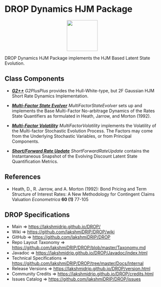 # DROP Dynamics HJM Package

<p align="center"><img src="https://github.com/lakshmiDRIP/DROP/blob/master/DRIP_Logo.gif?raw=true" width="100"></p>

DROP Dynamics HJM Package implements the HJM Based Latent State Evolution.


## Class Components

 * [***G2++***](https://github.com/lakshmiDRIP/DROP/tree/master/src/main/java/org/drip/dynamics/hjm/G2PlusPlus.java)
 <i>G2PlusPlus</i> provides the Hull-White-type, but 2F Gaussian HJM Short Rate Dynamics Implementation.

 * [***Multi-Factor State Evolver***](https://github.com/lakshmiDRIP/DROP/tree/master/src/main/java/org/drip/dynamics/hjm/MultiFactorStateEvolver.java)
 <i>MultiFactorStateEvolver</i> sets up and implements the Base Multi-Factor No-arbitrage Dynamics of the
 Rates State Quantifiers as formulated in Heath, Jarrow, and Morton (1992).

 * [***Multi-Factor Volatility***](https://github.com/lakshmiDRIP/DROP/tree/master/src/main/java/org/drip/dynamics/hjm/MultiFactorVolatility.java)
 <i>MultiFactorVolatility</i> implements the Volatility of the Multi-factor Stochastic Evolution Process. The
 Factors may come from the Underlying Stochastic Variables, or from Principal Components.

 * [***Short/Forward Rate Update***](https://github.com/lakshmiDRIP/DROP/tree/master/src/main/java/org/drip/dynamics/hjm/ShortForwardRateUpdate.java)
 <i>ShortForwardRateUpdate</i> contains the Instantaneous Snapshot of the Evolving Discount Latent State
 Quantification Metrics.


## References

 * Heath, D., R. Jarrow, and A. Morton (1992): Bond Pricing and Term Structure of Interest Rates: A New
 Methodology for Contingent Claims Valuation <i>Econometrica</i> <b>60 (1)</b> 77-105


## DROP Specifications

 * Main                     => https://lakshmidrip.github.io/DROP/
 * Wiki                     => https://github.com/lakshmiDRIP/DROP/wiki
 * GitHub                   => https://github.com/lakshmiDRIP/DROP
 * Repo Layout Taxonomy     => https://github.com/lakshmiDRIP/DROP/blob/master/Taxonomy.md
 * Javadoc                  => https://lakshmidrip.github.io/DROP/Javadoc/index.html
 * Technical Specifications => https://github.com/lakshmiDRIP/DROP/tree/master/Docs/Internal
 * Release Versions         => https://lakshmidrip.github.io/DROP/version.html
 * Community Credits        => https://lakshmidrip.github.io/DROP/credits.html
 * Issues Catalog           => https://github.com/lakshmiDRIP/DROP/issues
